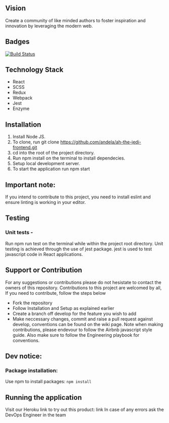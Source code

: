 ## Vision

Create a community of like minded authors to foster inspiration and innovation by leveraging the modern web.

## Badges

[![Build Status](https://travis-ci.org/andela/ah-the-jedi-frontend.svg?branch=develop)](https://travis-ci.org/andela/ah-the-jedi-frontend)

## Technology Stack

- React
- SCSS
- Redux
- Webpack
- Jest
- Enzyme

## Installation

1. Install Node JS.
2. To clone, run git clone https://github.com/andela/ah-the-jedi-frontend.git
3. cd into the root of the project directory.
4. Run npm install on the terminal to install dependecies.
5. Setup local development server.
6. To start the application run npm start

## Important note:

If you intend to contribute to this project, you need to install eslint and ensure linting is working in your editor.

## Testing

### Unit tests -

Run npm run test on the terminal while within the project root directory. Unit testing is achieved through the use of jest package. jest is used to test javascript code in React applications.

## Support or Contribution

For any suggestions or contributions please do not hesistate to contact the owners of this repository.
Contributions to this project are welcomed by all, If you need to contribute, follow the steps below

- Fork the repository
- Follow Installation and Setup as explained earlier
- Create a branch off develop for the feature you wish to add
- Make neccessary changes, commit and raise a pull request against develop, conventions can be found on the wiki page. Note when making contributions, please endevour to follow the Airbnb javascript style guide. Also make sure to follow the Engineering playbook for conventions.

## Dev notice:

### Package installation:

Use npm to install packages: `npm install`

## Running the application

Visit our Heroku link to try out this product: link
In case of any errors ask the DevOps Engineer in the team
